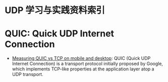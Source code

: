 # UDP 学习与实践资料索引

# QUIC: Quick UDP Internet Connection

- [Measuring QUIC vs TCP on mobile and desktop](https://blog.apnic.net/2018/01/29/measuring-quic-vs-tcp-mobile-desktop/): QUIC (Quick UDP Internet Connection) is a transport protocol initially proposed by Google, which implements TCP-like properties at the application layer atop a UDP transport.
